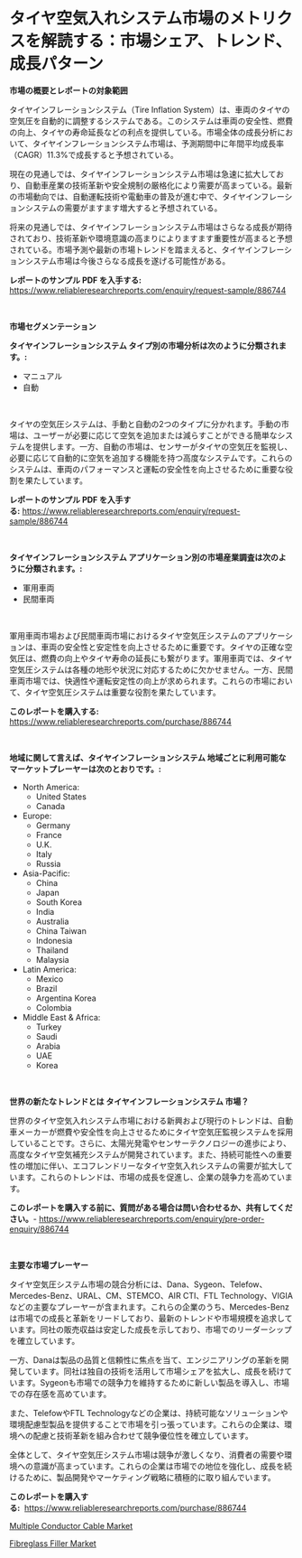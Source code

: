 <p><h1>タイヤ空気入れシステム市場のメトリクスを解読する：市場シェア、トレンド、成長パターン</h1></p><p><strong>市場の概要とレポートの対象範囲</strong></p>
<p><p>タイヤインフレーションシステム（Tire Inflation System）は、車両のタイヤの空気圧を自動的に調整するシステムである。このシステムは車両の安全性、燃費の向上、タイヤの寿命延長などの利点を提供している。市場全体の成長分析において、タイヤインフレーションシステム市場は、予測期間中に年間平均成長率（CAGR）11.3%で成長すると予想されている。</p><p>現在の見通しでは、タイヤインフレーションシステム市場は急速に拡大しており、自動車産業の技術革新や安全規制の厳格化により需要が高まっている。最新の市場動向では、自動運転技術や電動車の普及が進む中で、タイヤインフレーションシステムの需要がますます増大すると予想されている。</p><p>将来の見通しでは、タイヤインフレーションシステム市場はさらなる成長が期待されており、技術革新や環境意識の高まりによりますます重要性が高まると予想されている。市場予測や最新の市場トレンドを踏まえると、タイヤインフレーションシステム市場は今後さらなる成長を遂げる可能性がある。</p></p>
<p><strong>レポートのサンプル PDF を入手する:</strong> <a href="https://www.reliableresearchreports.com/enquiry/request-sample/886744">https://www.reliableresearchreports.com/enquiry/request-sample/886744</a></p>
<p>&nbsp;</p>
<p><strong>市場セグメンテーション</strong></p>
<p><strong>タイヤインフレーションシステム タイプ別の市場分析は次のように分類されます。:</strong></p>
<p><ul><li>マニュアル</li><li>自動</li></ul></p>
<p>&nbsp;</p>
<p><p>タイヤの空気圧システムは、手動と自動の2つのタイプに分かれます。手動の市場は、ユーザーが必要に応じて空気を追加または減らすことができる簡単なシステムを提供します。一方、自動の市場は、センサーがタイヤの空気圧を監視し、必要に応じて自動的に空気を追加する機能を持つ高度なシステムです。これらのシステムは、車両のパフォーマンスと運転の安全性を向上させるために重要な役割を果たしています。</p></p>
<p><strong>レポートのサンプル PDF を入手する:</strong>&nbsp;<a href="https://www.reliableresearchreports.com/enquiry/request-sample/886744">https://www.reliableresearchreports.com/enquiry/request-sample/886744</a></p>
<p>&nbsp;</p>
<p><strong> タイヤインフレーションシステム アプリケーション別の市場産業調査は次のように分類されます。:</strong></p>
<p><ul><li>軍用車両</li><li>民間車両</li></ul></p>
<p>&nbsp;</p>
<p><p>軍用車両市場および民間車両市場におけるタイヤ空気圧システムのアプリケーションは、車両の安全性と安定性を向上させるために重要です。タイヤの正確な空気圧は、燃費の向上やタイヤ寿命の延長にも繋がります。軍用車両では、タイヤ空気圧システムは各種の地形や状況に対応するために欠かせません。一方、民間車両市場では、快適性や運転安定性の向上が求められます。これらの市場において、タイヤ空気圧システムは重要な役割を果たしています。</p></p>
<p><strong>このレポートを購入する:</strong>&nbsp; <a href="https://www.reliableresearchreports.com/purchase/886744">https://www.reliableresearchreports.com/purchase/886744</a></p>
<p>&nbsp;</p>
<p><strong>地域に関して言えば、タイヤインフレーションシステム 地域ごとに利用可能なマーケットプレーヤーは次のとおりです。:</strong></p>
<p><ul>
    <li>
        North America:
        <ul>
            <li>United States</li>
            <li>Canada</li>
        </ul>
    </li>
    <li>
        Europe:
        <ul>
            <li>Germany</li>
            <li>France</li>
            <li>U.K.</li>
            <li>Italy</li>
            <li>Russia</li>
        </ul>
    </li>
    <li>
        Asia-Pacific:
        <ul>
            <li>China</li>
            <li>Japan</li>
            <li>South Korea</li>
            <li>India</li>
            <li>Australia</li>
            <li>China Taiwan</li>
            <li>Indonesia</li>
            <li>Thailand</li>
            <li>Malaysia</li>
        </ul>
    </li>
    <li>
        Latin America:
        <ul>
            <li>Mexico</li>
            <li>Brazil</li>
            <li>Argentina Korea</li>
            <li>Colombia</li>
        </ul>
    </li>
    <li>
        Middle East & Africa:
        <ul>
            <li>Turkey</li>
            <li>Saudi</li>
            <li>Arabia</li>
            <li>UAE</li>
            <li>Korea</li>
        </ul>
    </li>
    </ul></p>
<p>&nbsp;</p>
<p><strong>世界の新たなトレンドとは タイヤインフレーションシステム 市場？</strong></p>
<p><p>世界のタイヤ空気入れシステム市場における新興および現行のトレンドは、自動車メーカーが燃費や安全性を向上させるためにタイヤ空気圧監視システムを採用していることです。さらに、太陽光発電やセンサーテクノロジーの進歩により、高度なタイヤ空気補充システムが開発されています。また、持続可能性への重要性の増加に伴い、エコフレンドリーなタイヤ空気入れシステムの需要が拡大しています。これらのトレンドは、市場の成長を促進し、企業の競争力を高めています。</p></p>
<p><strong>このレポートを購入する前に、質問がある場合は問い合わせるか、共有してください。</strong>- <a href="https://www.reliableresearchreports.com/enquiry/pre-order-enquiry/886744">https://www.reliableresearchreports.com/enquiry/pre-order-enquiry/886744</a></p>
<p>&nbsp;</p>
<p><strong>主要な市場プレーヤー</strong></p>
<p><p>タイヤ空気圧システム市場の競合分析には、Dana、Sygeon、Telefow、Mercedes-Benz、URAL、CM、STEMCO、AIR CTI、FTL Technology、VIGIAなどの主要なプレーヤーが含まれます。これらの企業のうち、Mercedes-Benzは市場での成長と革新をリードしており、最新のトレンドや市場規模を追求しています。同社の販売収益は安定した成長を示しており、市場でのリーダーシップを確立しています。</p><p>一方、Danaは製品の品質と信頼性に焦点を当て、エンジニアリングの革新を開発しています。同社は独自の技術を活用して市場シェアを拡大し、成長を続けています。Sygeonも市場での競争力を維持するために新しい製品を導入し、市場での存在感を高めています。</p><p>また、TelefowやFTL Technologyなどの企業は、持続可能なソリューションや環境配慮型製品を提供することで市場を引っ張っています。これらの企業は、環境への配慮と技術革新を組み合わせて競争優位性を確立しています。</p><p>全体として、タイヤ空気圧システム市場は競争が激しくなり、消費者の需要や環境への意識が高まっています。これらの企業は市場での地位を強化し、成長を続けるために、製品開発やマーケティング戦略に積極的に取り組んでいます。</p></p>
<p><strong>このレポートを購入する:</strong>&nbsp;&nbsp;<a href="https://www.reliableresearchreports.com/purchase/886744">https://www.reliableresearchreports.com/purchase/886744</a></p>
<p><p><a href="https://github.com/Alonsoolds3wq1d81czn8rbol/Market-Research-Report-List-1/blob/main/multiple-conductor-cable-market.md">Multiple Conductor Cable Market</a></p><p><a href="https://natural-crush-b99.notion.site/Fibreglass-Filler-Market-Offers-Provide-Insightful-Data-for-the-Time-Period-from-2024-to-2031-and-al-8b000775f962472a96b8a96c5f44b732">Fibreglass Filler Market</a></p></p>